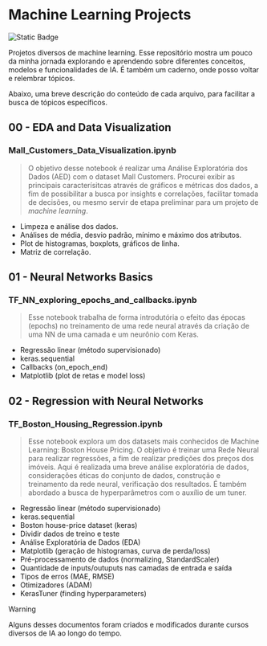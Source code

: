 # Machine Learning Projects

![Static Badge](https://img.shields.io/badge/Status_Projeto:-Em_andamento_(16/Abr/2024)-orange)

Projetos diversos de machine learning. Esse repositório mostra um pouco da minha jornada explorando e aprendendo sobre diferentes conceitos, modelos e funcionalidades de IA. É também um caderno, onde posso voltar e relembrar tópicos. 

Abaixo, uma breve descrição do conteúdo de cada arquivo, para facilitar a busca de tópicos específicos.

## 00 - EDA and Data Visualization
### Mall_Customers_Data_Visualization.ipynb
>O objetivo desse notebook é realizar uma Análise Exploratória dos Dados (AED) com o dataset Mall Customers. Procurei exibir as principais caracterísitcas através de gráficos e métricas dos dados, a fim de possibilitar a busca por insights e correlações, facilitar tomada de decisões, ou mesmo servir de etapa preliminar para um projeto de *machine learning*.
- Limpeza e análise dos dados.
- Análises de média, desvio padrão, mínimo e máximo dos atributos.
- Plot de histogramas, boxplots, gráficos de linha.
- Matriz de correlação.

## 01 - Neural Networks Basics
### TF_NN_exploring_epochs_and_callbacks.ipynb
>Esse notebook trabalha de forma introdutória o efeito das épocas (epochs) no treinamento de uma rede neural através da criação de uma NN de uma camada e um neurônio com Keras.
- Regressão linear (método supervisionado)
- keras.sequential
- Callbacks (on_epoch_end)
- Matplotlib (plot de retas e model loss)

## 02 - Regression with Neural Networks
### TF_Boston_Housing_Regression.ipynb
>Esse notebook explora um dos datasets mais conhecidos de Machine Learning: Boston House Pricing. O objetivo é treinar uma Rede Neural para realizar regressões, a fim de realizar predições dos preços dos imóveis. Aqui é realizada uma breve análise exploratória de dados, considerações éticas do conjunto de dados, construção e treinamento da rede neural, verificação dos resultados. É também abordado a busca de hyperparâmetros com o auxílio de um tuner.  
- Regressão linear (método supervisionado)
- keras.sequential
- Boston house-price dataset (keras)
- Dividir dados de treino e teste
- Análise Exploratória de Dados (EDA)
- Matplotlib (geração de histogramas, curva de perda/loss)
- Pré-processamento de dados (normalizing, StandardScaler)
- Quantidade de inputs/outuputs nas camadas de entrada e saída
- Tipos de erros (MAE, RMSE)
- Otimizadores (ADAM)
- KerasTuner (finding hyperparameters)


> [!WARNING]
> Alguns desses documentos foram criados e modificados durante cursos diversos de IA ao longo do tempo.
